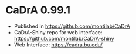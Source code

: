 # CaDrA 0.99.1
* Published in https://github.com/montilab/CaDrA
* CaDrA-Shiny repo for web interface: https://github.com/montilab/CaDrA-shiny
* Web Interface: https://cadra.bu.edu/

